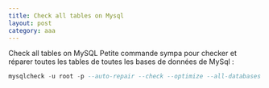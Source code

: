 ```yaml
---
title: Check all tables on Mysql
layout: post
category: aaa
---
```


Check all tables on MySQL
Petite commande sympa pour checker et réparer toutes les tables de toutes les bases de données de MySql :

~~~SQL
mysqlcheck -u root -p --auto-repair --check --optimize --all-databases
~~~
